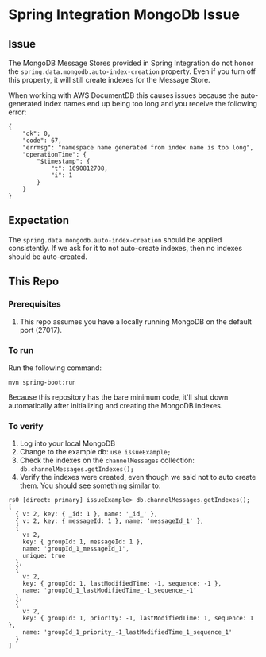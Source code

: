 # Spring Integration MongoDb Issue

## Issue
The MongoDB Message Stores provided in Spring Integration do not honor the `spring.data.mongodb.auto-index-creation` property.   Even if you turn off this property, it will still create indexes for the Message Store.

When working with AWS DocumentDB this causes issues because the auto-generated index names end up being too long and you receive the following error:
```
{
    "ok": 0,
    "code": 67,
    "errmsg": "namespace name generated from index name is too long",
    "operationTime": {
        "$timestamp": {
            "t": 1690812708,
            "i": 1
        }
    }
}
```

## Expectation
The `spring.data.mongodb.auto-index-creation` should be applied consistently.   If we ask for it to not auto-create indexes, then no indexes should be auto-created.

## This Repo

### Prerequisites
1. This repo assumes you have a locally running MongoDB on the default port (27017).

### To run
Run the following command:
```
mvn spring-boot:run
```

Because this repository has the bare minimum code, it'll shut down automatically after initializing and creating the MongoDB indexes.

### To verify
1. Log into your local MongoDB
2. Change to the example db: `use issueExample;`
3. Check the indexes on the `channelMessages` collection: `db.channelMessages.getIndexes();`
4. Verify the indexes were created, even though we said not to auto create them.  You should see something similar to:
```
rs0 [direct: primary] issueExample> db.channelMessages.getIndexes();
[
  { v: 2, key: { _id: 1 }, name: '_id_' },
  { v: 2, key: { messageId: 1 }, name: 'messageId_1' },
  {
    v: 2,
    key: { groupId: 1, messageId: 1 },
    name: 'groupId_1_messageId_1',
    unique: true
  },
  {
    v: 2,
    key: { groupId: 1, lastModifiedTime: -1, sequence: -1 },
    name: 'groupId_1_lastModifiedTime_-1_sequence_-1'
  },
  {
    v: 2,
    key: { groupId: 1, priority: -1, lastModifiedTime: 1, sequence: 1 },
    name: 'groupId_1_priority_-1_lastModifiedTime_1_sequence_1'
  }
]
```
